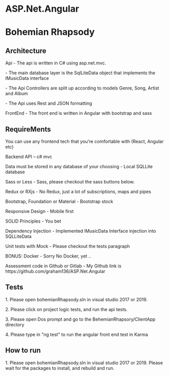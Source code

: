 # ASP.Net.Angular

<H1>Bohemian Rhapsody</H1>
<h2>Architecture</h2>
<p>Api - The api is written in C# using asp.net.mvc.</p>
<p>    - The main database layer is the SqlLiteData object that implements the IMusicData interface</p>
<p>    - The Api Controllers are split up according to models Genre, Song, Artist and Album</p>
<p>    - The Api uses Rest and JSON formatting</p>
<p>FrontEnd - The front end is written in Angular with bootstrap and sass</p>

<h2>RequireMents</h2>
<p>You can use any frontend tech that you’re comfortable with (React, Angular etc)</p>
<p>Backend API – c# mvc</p>
<p> Data must be stored in any database of your choosing - Local SQLLite database</p>
<p> Sass or Less - Sass, please checkout the sass buttons below.</p>
<p> Redux or RXjs - No Redux, just a lot of subscriptions, maps and pipes</p>
<p> Bootstrap, Foundation or Material - Bootstrap stock</p>
<p> Responsive Design - Mobile first</p>
<p> SOLID Principles - You bet</p>
<p> Dependency Injection - Implemented IMusicData Interface injection into SQLLiteData</p>
<p>Unit tests with Mock - Please checkout the tests paragraph</p>
<p> BONUS: Docker - Sorry No Docker, yet ..  </p>
<p> Assessment code in Github or Gitlab - My Github link is https://github.com/graham136/ASP.Net.Angular</p>

<H2>Tests</H2>
<p>1. Please open bohemianRhapsody.sln in visual studio 2017 or 2019.</p>
<p>2. Please click on project logic tests, and run the api tests.</p>
<p>3. Please open Dos prompt and go to the BehemianRhapsory/ClientApp directory</p>
<p>4. Please type in "ng test" to run the angular front end test in Karma</p>

<H2>How to run</H2>
<p>1. Please open bohemianRhapsody.sln in visual studio 2017 or 2019. Please wait for the packages to install, and rebuild and run.</p>

